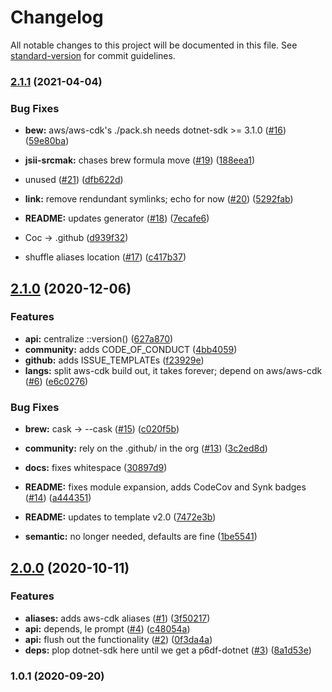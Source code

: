 # Changelog

All notable changes to this project will be documented in this file. See [standard-version](https://github.com/conventional-changelog/standard-version) for commit guidelines.

### [2.1.1](https://github.com/p6m7g8/p6df-awscdk/compare/v2.1.0...v2.1.1) (2021-04-04)


### Bug Fixes

* **bew:** aws/aws-cdk's ./pack.sh needs dotnet-sdk >= 3.1.0 ([#16](https://github.com/p6m7g8/p6df-awscdk/issues/16)) ([59e80ba](https://github.com/p6m7g8/p6df-awscdk/commit/59e80ba4d193d095bd9bb3ad9697fedfb9cb5561))
* **jsii-srcmak:** chases brew formula move ([#19](https://github.com/p6m7g8/p6df-awscdk/issues/19)) ([188eea1](https://github.com/p6m7g8/p6df-awscdk/commit/188eea19c8128cf64f4b158d63b2f84f693c9b74))


* unused ([#21](https://github.com/p6m7g8/p6df-awscdk/issues/21)) ([dfb622d](https://github.com/p6m7g8/p6df-awscdk/commit/dfb622d24c989c71838be3a5b7dfe8238fbe5de8))
* **link:** remove rendundant symlinks; echo for now ([#20](https://github.com/p6m7g8/p6df-awscdk/issues/20)) ([5292fab](https://github.com/p6m7g8/p6df-awscdk/commit/5292fab89c9bccbafbf8229c6cb7534f7841b546))
* **README:** updates generator ([#18](https://github.com/p6m7g8/p6df-awscdk/issues/18)) ([7ecafe6](https://github.com/p6m7g8/p6df-awscdk/commit/7ecafe6f221ce1810eb4019dc0aef55657febe99))
* Coc -> .github ([d939f32](https://github.com/p6m7g8/p6df-awscdk/commit/d939f327e1dac404b5ffd592ffc31c35d08bcdf1))
* shuffle aliases location ([#17](https://github.com/p6m7g8/p6df-awscdk/issues/17)) ([c417b37](https://github.com/p6m7g8/p6df-awscdk/commit/c417b379aa0845daebe6001fce4f60e0af1bfb24))

## [2.1.0](https://github.com/p6m7g8/p6df-awscdk/compare/v2.0.0...v2.1.0) (2020-12-06)


### Features

* **api:** centralize ::version() ([627a870](https://github.com/p6m7g8/p6df-awscdk/commit/627a870d7fd68e4601d3d78bdc8c489c9a893ea8))
* **community:** adds CODE_OF_CONDUCT ([4bb4059](https://github.com/p6m7g8/p6df-awscdk/commit/4bb405915e4956299633e5b8595c0e6dfab8140e))
* **github:** adds ISSUE_TEMPLATEs ([f23929e](https://github.com/p6m7g8/p6df-awscdk/commit/f23929e27df6486b05008cbf267e6a81131e6498))
* **langs:** split aws-cdk build out, it takes forever; depend on aws/aws-cdk ([#6](https://github.com/p6m7g8/p6df-awscdk/issues/6)) ([e6c0276](https://github.com/p6m7g8/p6df-awscdk/commit/e6c0276db35e6c2947559b2b19292bc1a7d3cde2))


### Bug Fixes

* **brew:** cask -> --cask ([#15](https://github.com/p6m7g8/p6df-awscdk/issues/15)) ([c020f5b](https://github.com/p6m7g8/p6df-awscdk/commit/c020f5b23d9327dcd917f041b78bc99caad2be48))


* **community:** rely on the .github/ in the org ([#13](https://github.com/p6m7g8/p6df-awscdk/issues/13)) ([3c2ed8d](https://github.com/p6m7g8/p6df-awscdk/commit/3c2ed8d6958faabc8d9f52559acd293720670dc3))
* **docs:** fixes whitespace ([30897d9](https://github.com/p6m7g8/p6df-awscdk/commit/30897d992e9100b14084a7c3b3a2df96b65201e5))
* **README:** fixes module expansion, adds CodeCov and Synk badges ([#14](https://github.com/p6m7g8/p6df-awscdk/issues/14)) ([a444351](https://github.com/p6m7g8/p6df-awscdk/commit/a444351e9a3939342be585e2069dac24425c413e))
* **README:** updates to template v2.0 ([7472e3b](https://github.com/p6m7g8/p6df-awscdk/commit/7472e3b9399b88f0357aa92b537e737953e61e3c))
* **semantic:** no longer needed, defaults are fine ([1be5541](https://github.com/p6m7g8/p6df-awscdk/commit/1be5541478d8a660ede78c024a981712aab726c8))

## [2.0.0](https://github.com/p6m7g8/p6df-awscdk/compare/v1.0.1...v2.0.0) (2020-10-11)


### Features

* **aliases:** adds aws-cdk aliases ([#1](https://github.com/p6m7g8/p6df-awscdk/issues/1)) ([3f50217](https://github.com/p6m7g8/p6df-awscdk/commit/3f50217a31b8bbc3fcf2420e9616e8630270a7fc))
* **api:** depends, le prompt ([#4](https://github.com/p6m7g8/p6df-awscdk/issues/4)) ([c48054a](https://github.com/p6m7g8/p6df-awscdk/commit/c48054a703af132c3aebf90c6c5efd0848d527ba))
* **api:** flush out the functionality ([#2](https://github.com/p6m7g8/p6df-awscdk/issues/2)) ([0f3da4a](https://github.com/p6m7g8/p6df-awscdk/commit/0f3da4a8ae6eb1b36bf941b40d7ccc90f443f539))
* **deps:** plop dotnet-sdk here until we get a p6df-dotnet ([#3](https://github.com/p6m7g8/p6df-awscdk/issues/3)) ([8a1d53e](https://github.com/p6m7g8/p6df-awscdk/commit/8a1d53e4b4fd3682fa49bc63f69b1aa72034e08b))

### 1.0.1 (2020-09-20)
